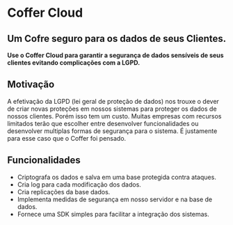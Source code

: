 # Coffer Cloud

## Um Cofre seguro para os dados de seus Clientes.
**Use o Coffer Cloud para garantir a segurança de dados sensíveis de seus clientes evitando complicações com a LGPD.**

## Motivação
A efetivação da LGPD (lei geral de proteção de dados) nos trouxe o dever de criar novas proteções em nossos sistemas para proteger os dados de nossos clientes. Porém isso tem um custo. Muitas empresas com recursos limitados terão que escolher entre desenvolver funcionalidades ou desenvolver multiplas formas de segurança para o sistema. É justamente para esse caso que o Coffer foi pensado.

## Funcionalidades
- Criptografa os dados e salva em uma base protegida contra ataques.
- Cria log para cada modificação dos dados.
- Cria replicações da base dados.
- Implementa medidas de segurança em nosso servidor e na base de dados.
- Fornece uma SDK simples para facilitar a integração dos sistemas.
